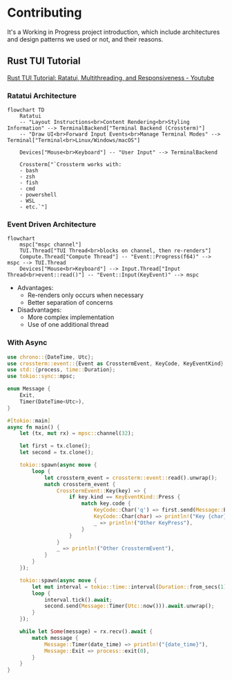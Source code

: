 # Contributing

It's a Working in Progress project introduction, which include architectures and design patterns we used or not, and their reasons.

## Rust TUI Tutorial

[Rust TUI Tutorial: Ratatui, Multithreading, and Responsiveness - Youtube](https://www.youtube.com/watch?v=awX7DUp-r14)

### Ratatui Architecture

```mermaid
flowchart TD
    Ratatui
    -- "Layout Instructions<br>Content Rendering<br>Styling Information" --> TerminalBackend["Terminal Backend (Crossterm)"]
    -- "Draw UI<br>Forward Input Events<br>Manage Terminal Modes" --> Terminal["Terminal<br>Linux/Windows/macOS"]

    Devices["Mouse<br>Keyboard"] -- "User Input" --> TerminalBackend

    Crossterm["`Crossterm works with:
    - bash
    - zsh
    - fish
    - cmd
    - powershell
    - WSL
    - etc.`"]
```

### Event Driven Architecture

```mermaid
flowchart
    mspc["mspc channel"]
    TUI.Thread["TUI Thread<br>blocks on channel, then re-renders"]
    Compute.Thread["Compute Thread"] -- "Event::Progress(f64)" --> mspc --> TUI.Thread
    Devices["Mouse<br>Keyboard"] --> Input.Thread["Input Thread<br>event::read()"] -- "Event::Input(KeyEvent)" --> mspc
```

- Advantages:
  - Re-renders only occurs when necessary
  - Better separation of concerns
- Disadvantages:
  - More complex implementation
  - Use of one additional thread

### With Async

```rust
use chrono::{DateTime, Utc};
use crossterm::event::{Event as CrosstermEvent, KeyCode, KeyEventKind};
use std::{process, time::Duration};
use tokio::sync::mpsc;

enum Message {
    Exit,
    Timer(DateTime<Utc>),
}

#[tokio::main]
async fn main() {
    let (tx, mut rx) = mpsc::channel(32);

    let first = tx.clone();
    let second = tx.clone();

    tokio::spawn(async move {
        loop {
            let crossterm_event = crossterm::event::read().unwrap();
            match crossterm_event {
                CrosstermEvent::Key(key) => {
                    if key.kind == KeyEventKind::Press {
                        match key.code {
                            KeyCode::Char('q') => first.send(Message::Exit).await.unwrap(),
                            KeyCode::Char(char) => println!("Key {char} Pressed"),
                            _ => println!("Other KeyPress"),
                        }
                    }
                }
                _ => println!("Other CrosstermEvent"),
            }
        }
    });

    tokio::spawn(async move {
        let mut interval = tokio::time::interval(Duration::from_secs(1));
        loop {
            interval.tick().await;
            second.send(Message::Timer(Utc::now())).await.unwrap();
        }
    });

    while let Some(message) = rx.recv().await {
        match message {
            Message::Timer(date_time) => println!("{date_time}"),
            Message::Exit => process::exit(0),
        }
    }
}
```
